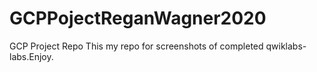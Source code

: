 # GCPPojectReganWagner2020
 GCP Project Repo 
This my repo for screenshots of completed qwiklabs-labs.Enjoy.